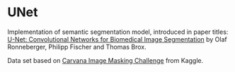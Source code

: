 # UNet
Implementation of semantic segmentation model, introduced in paper titles: [U-Net: Convolutional Networks for Biomedical Image Segmentation](https://arxiv.org/abs/1505.04597) by Olaf Ronneberger, Philipp Fischer and Thomas Brox.

Data set based on [Carvana Image Masking Challenge](https://www.kaggle.com/c/carvana-image-masking-challenge) from Kaggle.

